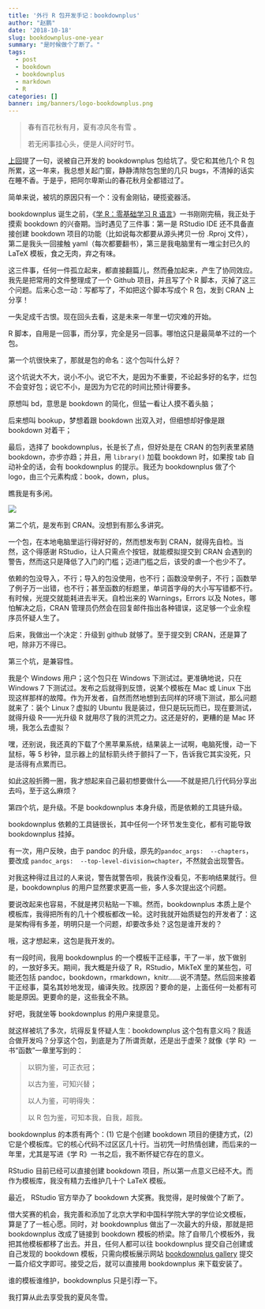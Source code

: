 ```yaml
---
title: '外行 R 包开发手记：bookdownplus'
author: "赵鹏"
date: '2018-10-18'
slug: bookdownplus-one-year
summary: "是时候做个了断了。"
tags:
  - post
  - bookdown
  - bookdownplus
  - markdown
  - R
categories: []
banner: img/banners/logo-bookdownplus.png
---
```


> 春有百花秋有月，夏有凉风冬有雪 。
>
> 若无闲事挂心头，便是人间好时节。

[上回](http://www.pzhao.org/zh/post/shadowed-images/)提了一句，说被自己开发的 bookdownplus 包给坑了。受它和其他几个 R 包所累，这一年来，我总想关起门窗，静静清除包包里的几只 bugs，不清掉的话实在睡不香。于是乎，把阿尔卑斯山的春花秋月全都错过了。

简单来说，被坑的原因只有一个：没有金刚钻，硬揽瓷器活。

<!--more-->


bookdownplus 诞生之前，《[学 R：零基础学习 R 语言](http://xuer.pzhao.org)》一书刚刚完稿，我正处于摸索 bookdown 的兴奋期。当时遇见了三件事：第一是 RStudio IDE 还不具备直接创建 bookdown 项目的功能（比如说每次都要从源头拷贝一份 .Rproj 文件），第二是我头一回接触 yaml（每次都要翻书），第三是我电脑里有一堆尘封已久的 LaTeX 模板，食之无肉，弃之有味。

这三件事，任何一件孤立起来，都直接翻篇儿，然而叠加起来，产生了协同效应。我先是把常用的文件整理成了一个 Github 项目，并且写了个 R 脚本，灭掉了这三个问题。后来心念一动：写都写了，不如把这个脚本写成个 R 包，发到 CRAN 上分享！

一失足成千古恨。现在回头去看，这是未来一年里一切灾难的开始。

R 脚本，自用是一回事，而分享，完全是另一回事。哪怕这只是最简单不过的一个包。

第一个坑很快来了，那就是包的命名：这个包叫什么好？

这个坑说大不大，说小不小。说它不大，是因为不重要，不论起多好的名字，烂包不会变好包；说它不小，是因为为它花的时间比预计得要多。

原想叫 bd，意思是 bookdown 的简化，但猛一看让人摸不着头脑；

后来想叫 bookup，梦想着跟 bookdown 出双入对，但细想却好像是跟 bookdown 对着干；

最后，选择了 bookdownplus，长是长了点，但好处是在 CRAN 的包列表里紧随 bookdown，亦步亦趋；并且，用 `library()` 加载 bookdown 时，如果按 tab 自动补全的话，会有 bookdownplus 的提示。我还为 bookdownplus 做了个 logo，由三个元素构成：book，down，plus。

瞧我是有多闲。

![](https://bookdownplus.netlify.com/img/bookdownplus-logo.png)



第二个坑，是发布到 CRAN。没想到有那么多讲究。

一个包，在本地电脑里运行得好好的，然而想发布到 CRAN，就得先自检。当然，这个得感谢 RStudio，让人只需点个按钮，就能模拟提交到 CRAN 会遇到的警告，然而这只是降低了入门的门槛；迈进门槛之后，该受的虐一个也少不了。

依赖的包没导入，不行；导入的包没使用，也不行；函数没举例子，不行；函数举了例子万一出错，也不行；甚至函数的标题里，单词首字母的大小写写错都不行。有时候，光提交就能耗进去半天。自检出来的 Warnings，Errors 以及 Notes，哪怕解决之后，CRAN 管理员仍然会在回复邮件指出各种错误，这足够一个业余程序员怀疑人生了。

后来，我做出一个决定：升级到 github 就够了。至于提交到 CRAN，还是算了吧，除非万不得已。

第三个坑，是兼容性。

我是个 Windows 用户；这个包只在 Windows 下测试过。更准确地说，只在 Windows 7 下测试过。发布之后就得到反馈，说某个模板在 Mac 或 Linux 下出现这样那样的故障。作为开发者，自然而然地想到去同样的环境下测试，那么问题就来了：装个 Linux？虚拟的 Ubuntu 我是装过，但只是玩玩而已，现在要测试，就得升级 R——光升级 R 就用尽了我的洪荒之力。这还是好的，更糟的是 Mac 环境，我怎么去虚拟？

嘿，还别说，我还真的下载了个黑苹果系统，结果装上一试啊，电脑死慢，动一下鼠标，等 5 秒钟，显示器上的鼠标箭头终于颤抖了一下，告诉我它其实没死，只是活得有点累而已。

如此这般折腾一圈，我才想起来自己最初想要做什么——不就是把几行代码分享出去吗，至于这么麻烦？

第四个坑，是升级。不是 bookdownplus 本身升级，而是依赖的工具链升级。

bookdownplus 依赖的工具链很长，其中任何一个环节发生变化，都有可能导致 bookdownplus 挂掉。

有一次，用户反映，由于 pandoc 的升级，原先的`pandoc_args:  --chapters`，要改成 `pandoc_args:  --top-level-division=chapter`，不然就会出现警告。

对我这种得过且过的人来说，警告就警告呗，我装作没看见，不影响结果就行。但是，bookdownplus 的用户显然要求更高一些，多人多次提出这个问题。

要说改起来也容易，不就是拷贝粘贴一下嘛。然而，bookdownplus 本质上是个模板库，我得把所有的几十个模板都改一轮。这时我就开始质疑包的开发者了：这是架构得有多差，明明只是一个问题，却要改多处？这包是谁开发的？

哦，这才想起来，这包是我开发的。

有一段时间，我用 bookdownplus 的一个模板干正经事，干了一半，放下做别的，一放好多天。期间，我大概是升级了 R，RStudio，MikTeX 里的某些包，可能还包括 pandoc，bookdown，rmarkdown，knitr……说不清楚。然后回来接着干正经事，莫名其妙地发现，编译失败。找原因？要命的是，上面任何一处都有可能是原因。更要命的是，这些我全不熟。

好吧，我就坐等 bookdownplus 的用户来提意见。

就这样被坑了多次，坑得反复怀疑人生：bookdownplus 这个包有意义吗？我适合做开发吗？分享这个包，到底是为了所谓贡献，还是出于虚荣？就像《学 R》一书“函数”一章里写到的：

> 以铜为鉴，可正衣冠；
>
> 以古为鉴，可知兴替；
>
> 以人为鉴，可明得失：
>
> 以 R 包为鉴，可知本我，自我，超我。

bookdownplus 的本质有两个：(1) 它是个创建 bookdown 项目的便捷方式，(2)它是个模板库。它的核心代码不过区区几十行。当初凭一时热情创建，而后来的一年里，尤其是写进《学 R》一书之后，我不断怀疑它存在的意义。

RStudio 目前已经可以直接创建 bookdown 项目，所以第一点意义已经不大。而作为模板库，我没有精力去维护几十个 LaTeX 模板。

最近， RStudio 官方举办了 bookdown 大奖赛。我觉得，是时候做个了断了。

借大奖赛的机会，我完善和添加了北京大学和中国科学院大学的学位论文模板， 算是了了一桩心愿。同时，对 bookdownplus 做出了一次最大的升级，那就是把 bookdownplus 改成了链接到 bookdown 模板的桥梁。除了自带几个模板外，我把其他模板都移了出去。并且，任何人都可以往 bookdownplus 提交自己创建或自己发现的 bookdown 模板，只需向模板展示网站 [bookdownplus gallery](https://bookdownplus.netlify.com/about/) 提交一篇介绍文字即可。接受之后，就可以直接用 bookdownplus 来下载安装了。

谁的模板谁维护，bookdownplus 只是引荐一下。

我打算从此去享受我的夏风冬雪。